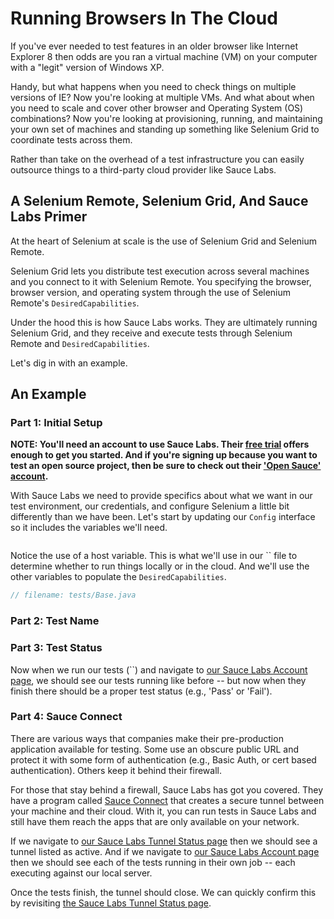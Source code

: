 # Running Browsers In The Cloud

If you've ever needed to test features in an older browser like Internet Explorer 8 then odds are you ran a virtual machine (VM) on your computer with a "legit" version of Windows XP.

Handy, but what happens when you need to check things on multiple versions of IE? Now you're looking at multiple VMs. And what about when you need to scale and cover other browser and Operating System (OS) combinations? Now you're looking at provisioning, running, and maintaining your own set of machines and standing up something like Selenium Grid to coordinate tests across them.

Rather than take on the overhead of a test infrastructure you can easily outsource things to a third-party cloud provider like Sauce Labs.

## A Selenium Remote, Selenium Grid, And Sauce Labs Primer

At the heart of Selenium at scale is the use of Selenium Grid and Selenium Remote.

Selenium Grid lets you distribute test execution across several machines and you connect to it with Selenium Remote. You specifying the browser, browser version, and operating system through the use of Selenium Remote's `DesiredCapabilities`.

Under the hood this is how Sauce Labs works. They are ultimately running Selenium Grid, and they receive and execute tests through Selenium Remote and `DesiredCapabilities`.

Let's dig in with an example.

## An Example

### Part 1: Initial Setup

__NOTE: You'll need an account to use Sauce Labs. Their [free trial](https://saucelabs.com/signup/trial) offers enough to get you started. And if you're signing up because you want to test an open source project, then be sure to check out their ['Open Sauce' account](https://saucelabs.com/opensauce).__

With Sauce Labs we need to provide specifics about what we want in our test environment, our credentials, and configure Selenium a little bit differently than we have been. Let's start by updating our `Config` interface so it includes the variables we'll need.

```java
```

Notice the use of a host variable. This is what we'll use in our `` file to determine whether to run things locally or in the cloud. And we'll use the other variables to populate the `DesiredCapabilities`.

```java
// filename: tests/Base.java
```

### Part 2: Test Name
### Part 3: Test Status

Now when we run our tests (``) and navigate to [our Sauce Labs Account page](https://saucelabs.com/account), we should see our tests running like before -- but now when they finish there should be a proper test status (e.g., 'Pass' or 'Fail').

### Part 4: Sauce Connect

There are various ways that companies make their pre-production application available for testing. Some use an obscure public URL and protect it with some form of authentication (e.g., Basic Auth, or cert based authentication). Others keep it behind their firewall.

For those that stay behind a firewall, Sauce Labs has got you covered. They have a program called [Sauce Connect](https://saucelabs.com/docs/connect) that creates a secure tunnel between your machine and their cloud. With it, you can run tests in Sauce Labs and still have them reach the apps that are only available on your network.

If we navigate to [our Sauce Labs Tunnel Status page](https://saucelabs.com/tunnels) then we should see a tunnel listed as active. And if we navigate to [our Sauce Labs Account page](https://saucelabs.com/account) then we should see each of the tests running in their own job -- each executing against our local server.

Once the tests finish, the tunnel should close. We can quickly confirm this by revisiting [the Sauce Labs Tunnel Status page](https://saucelabs.com/tunnels).
